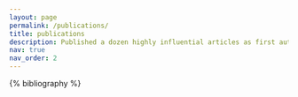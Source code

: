 ```yaml
---
layout: page
permalink: /publications/
title: publications
description: Published a dozen highly influential articles as first author, including Nature Communications, Nuclear acid research, Molecular Biology and Evolution, elife, molecular ecology resource, cell proliferation, and genome biology and evolution. Co-authored in Nature climate change, Nature communication, Nuclear acid research, the ISME, Genome biology and Genomics, Proteomics & Bioinformatics etc. 
nav: true
nav_order: 2
---
```


<!-- _pages/publications.md -->
<div class="publications">

{% bibliography %}

</div>
